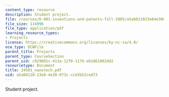 ```yaml
---
content_type: resource
description: Student project.
file: /courses/6-901-inventions-and-patents-fall-2005/a5a6611023e84e30073ccce5b52ced73_24501_nanotech.pdf
file_size: 114996
file_type: application/pdf
learning_resource_types:
- Projects
license: https://creativecommons.org/licenses/by-nc-sa/4.0/
ocw_type: OCWFile
parent_title: Projects
parent_type: CourseSection
parent_uid: c929091c-413a-12f0-1176-eb1861802dd2
resourcetype: Document
title: 24501_nanotech.pdf
uid: a5a66110-23e8-4e30-073c-cce5b52ced73
---
```

Student project.